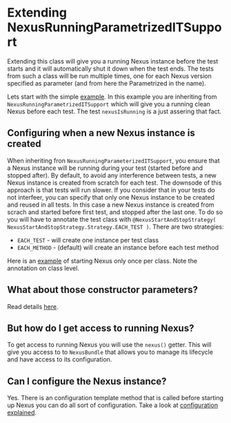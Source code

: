 Extending NexusRunningParametrizedITSupport
===========================================

Extending this class will give you a running Nexus instance before the test starts and it will automatically shut it down when the test ends.
The tests from such a class will be run multiple times, one for each Nexus version specified as parameter (and from here the Parametrized in the name).

Lets start with the simple [example](NRPITSExample01IT.java).
In this example you are inheriting from `NexusRunningParametrizedITSupport` which will give you a running clean Nexus before each test.
The test `nexusIsRunning` is a just assering that fact.

Configuring when a new Nexus instance is created
------------------------------------------------

When inheriting fron `NexusRunningParameterizedITSupport`, you ensure that a Nexus instance will be running during your test (started before and stopped after).
By default, to avoid any interference between tests, a new Nexus instance is created from scratch for each test. The downsode of this approach is that tests will run slower.
If you consider that in your tests do not interfeer, you can specify that only one Nexus instance to be created and reused in all tests. In this case a new Nexus instance is created from scrach and started before first test, and stopped after the last one.
To do so you will have to annotate the test class with `@NexusStartAndStopStrategy( NexusStartAndStopStrategy.Strategy.EACH_TEST )`.
There are two strategies:
* `EACH_TEST` - will create one instance per test class
* `EACH_METHOD` - (default) will create an instance before each test method

Here is an [example](NRPITSExample02IT.java) of starting Nexus only once per class. Note the annotation on class level.

What about those constructor parameters?
----------------------------------------
Read details [here](../../../../../../../../../Parameters.md).

But how do I get access to running Nexus?
----------------------------------------
To get access to running Nexus you will use the `nexus()` getter. This will give you access to to `NexusBundle` that allows you to manage its lifecycle and have access to its configuration.

Can I configure the Nexus instance?
-----------------------------------
Yes. There is an configuration template method that is called before starting up Nexus you can do all sort of configuration. Take a look at [configuration explained](../../../../../../../../../Configuration.md).
